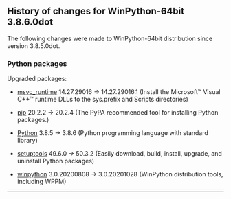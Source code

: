 ﻿## History of changes for WinPython-64bit 3.8.6.0dot

The following changes were made to WinPython-64bit distribution since version 3.8.5.0dot.

### Python packages

Upgraded packages:

  * [msvc_runtime](https://pypi.org/project/msvc_runtime) 14.27.29016 → 14.27.29016.1 (Install the Microsoft&#8482; Visual C++&#8482; runtime DLLs to the sys.prefix and Scripts directories)
  * [pip](https://pypi.org/project/pip) 20.2.2 → 20.2.4 (The PyPA recommended tool for installing Python packages.)
  * [Python](http://www.python.org/) 3.8.5 → 3.8.6 (Python programming language with standard library)
  * [setuptools](https://pypi.org/project/setuptools) 49.6.0 → 50.3.2 (Easily download, build, install, upgrade, and uninstall Python packages)
  * [winpython](http://winpython.github.io/) 3.0.20200808 → 3.0.20201028 (WinPython distribution tools, including WPPM)

* * *
